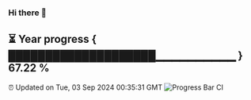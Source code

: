 ### Hi there 👋
⏳ Year progress { ████████████████████▁▁▁▁▁▁▁▁▁▁ } 67.22 %
---
⏰ Updated on Tue, 03 Sep 2024 00:35:31 GMT
![Progress Bar CI](https://github.com/Moyi321/Moyi321/workflows/Progress%20Bar%20CI/badge.svg)
